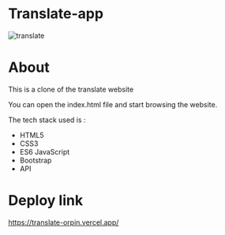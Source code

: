 # Translate-app
![translate](https://user-images.githubusercontent.com/97447400/165923806-c3708610-df57-49de-ac66-5bc23d67d0c5.png)

# About

This is a clone of the translate website 

You can open the index.html file and start browsing the website.

The tech stack used is :
* HTML5
* CSS3
* ES6 JavaScript
* Bootstrap
* API

# Deploy link

 https://translate-orpin.vercel.app/
